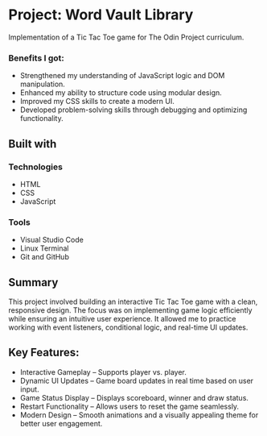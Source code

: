# Project: Word Vault Library
Implementation of a Tic Tac Toe game for The Odin Project curriculum.

### Benefits I got:
+ Strengthened my understanding of JavaScript logic and DOM manipulation.
+ Enhanced my ability to structure code using modular design.
+ Improved my CSS skills to create a modern UI.
+ Developed problem-solving skills through debugging and optimizing functionality.

## Built with
### Technologies
+ HTML
+ CSS
+ JavaScript

### Tools
+ Visual Studio Code
+ Linux Terminal
+ Git and GitHub

## Summary
This project involved building an interactive Tic Tac Toe game with a clean, responsive design. The focus was on implementing game logic efficiently while ensuring an intuitive user experience. It allowed me to practice working with event listeners, conditional logic, and real-time UI updates.

## Key Features:
+ Interactive Gameplay – Supports player vs. player.
+ Dynamic UI Updates – Game board updates in real time based on user input.
+ Game Status Display – Displays scoreboard, winner and draw status.
+ Restart Functionality – Allows users to reset the game seamlessly.
+ Modern Design – Smooth animations and a visually appealing theme for better user engagement.
